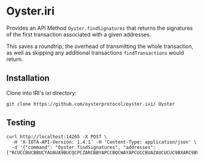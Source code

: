 # Oyster.iri

Provides an API Method `Oyster.findSignatures` that returns the signatures of the first transaction associated with a given addresses.

This saves a roundtrip, the overhead of transmitting the whole transaction, as well as skipping any additional transactions `findTransactions` would return.

## Installation

Clone into IRI's ixi directory:

    git clone https://github.com/oysterprotocol/oyster.ixi/ Oyster

## Testing

    curl http://localhost:14265 -X POST \
      -H 'X-IOTA-API-Version: 1.4.1' -H 'Content-Type: application/json' \
      -d '{"command": "Oyster.findSignatures", "addresses": ["RCUCCBUCBBUCYAUAUA9BUCQCPCZARCBBYAPCCBQCWAYAPCUCCBUAZAUCUCUC9BXARC9BVAABTCUASCQCB"]}'
